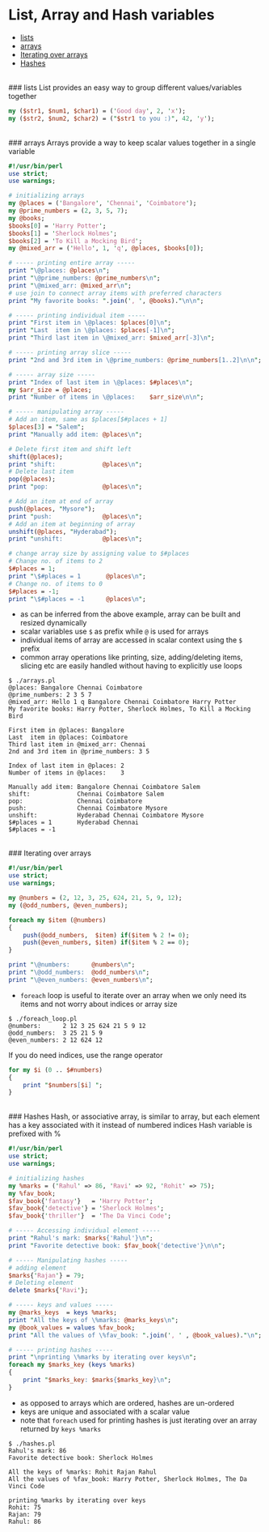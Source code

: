 # <a name="list,-array-and-hash-variables"></a>List, Array and Hash variables

* [lists](#lists)
* [arrays](#arrays)
* [Iterating over arrays](#iterating-over-arrays)
* [Hashes](#hashes)


<br>
### <a name="lists"></a>lists
List provides an easy way to group different values/variables together

```perl
my ($str1, $num1, $char1) = ('Good day', 2, 'x');
my ($str2, $num2, $char2) = ("$str1 to you :)", 42, 'y');
```

<br>
### <a name="arrays"></a>arrays
Arrays provide a way to keep scalar values together in a single variable

```perl
#!/usr/bin/perl
use strict;
use warnings;

# initializing arrays
my @places = ('Bangalore', 'Chennai', 'Coimbatore');
my @prime_numbers = (2, 3, 5, 7);
my @books;
$books[0] = 'Harry Potter';
$books[1] = 'Sherlock Holmes';
$books[2] = 'To Kill a Mocking Bird';
my @mixed_arr = ('Hello', 1, 'q', @places, $books[0]);

# ----- printing entire array -----
print "\@places: @places\n";
print "\@prime_numbers: @prime_numbers\n";
print "\@mixed_arr: @mixed_arr\n";
# use join to connect array items with preferred characters
print "My favorite books: ".join(', ', @books)."\n\n";

# ----- printing individual item -----
print "First item in \@places: $places[0]\n";
print "Last  item in \@places: $places[-1]\n";
print "Third last item in \@mixed_arr: $mixed_arr[-3]\n";

# ----- printing array slice -----
print "2nd and 3rd item in \@prime_numbers: @prime_numbers[1..2]\n\n";

# ----- array size -----
print "Index of last item in \@places: $#places\n";
my $arr_size = @places;
print "Number of items in \@places:    $arr_size\n\n";

# ----- manipulating array -----
# Add an item, same as $places[$#places + 1]
$places[3] = "Salem";
print "Manually add item: @places\n";

# Delete first item and shift left
shift(@places);
print "shift:             @places\n";
# Delete last item
pop(@places);
print "pop:               @places\n";

# Add an item at end of array
push(@places, "Mysore");
print "push:              @places\n";
# Add an item at beginning of array
unshift(@places, "Hyderabad");
print "unshift:           @places\n";

# change array size by assigning value to $#places
# Change no. of items to 2
$#places = 1;
print "\$#places = 1       @places\n";
# Change no. of items to 0
$#places = -1;
print "\$#places = -1      @places\n";
```

* as can be inferred from the above example, array can be built and resized dynamically
* scalar variables use `$` as prefix while `@` is used for arrays
* individual items of array are accessed in scalar context using the `$` prefix
* common array operations like printing, size, adding/deleting items, slicing etc are easily handled without having to explicitly use loops

```
$ ./arrays.pl
@places: Bangalore Chennai Coimbatore
@prime_numbers: 2 3 5 7
@mixed_arr: Hello 1 q Bangalore Chennai Coimbatore Harry Potter
My favorite books: Harry Potter, Sherlock Holmes, To Kill a Mocking Bird

First item in @places: Bangalore
Last  item in @places: Coimbatore
Third last item in @mixed_arr: Chennai
2nd and 3rd item in @prime_numbers: 3 5

Index of last item in @places: 2
Number of items in @places:    3

Manually add item: Bangalore Chennai Coimbatore Salem
shift:             Chennai Coimbatore Salem
pop:               Chennai Coimbatore
push:              Chennai Coimbatore Mysore
unshift:           Hyderabad Chennai Coimbatore Mysore
$#places = 1       Hyderabad Chennai
$#places = -1      
```

<br>
### <a name="iterating-over-arrays"></a>Iterating over arrays

```perl
#!/usr/bin/perl
use strict;
use warnings;

my @numbers = (2, 12, 3, 25, 624, 21, 5, 9, 12);
my (@odd_numbers, @even_numbers);

foreach my $item (@numbers)
{
    push(@odd_numbers,  $item) if($item % 2 != 0);
    push(@even_numbers, $item) if($item % 2 == 0);
}

print "\@numbers:      @numbers\n";
print "\@odd_numbers:  @odd_numbers\n";
print "\@even_numbers: @even_numbers\n";
```

* `foreach` loop is useful to iterate over an array when we only need its items and not worry about indices or array size

```
$ ./foreach_loop.pl
@numbers:      2 12 3 25 624 21 5 9 12
@odd_numbers:  3 25 21 5 9
@even_numbers: 2 12 624 12
```

If you do need indices, use the range operator

```perl
for my $i (0 .. $#numbers)
{
    print "$numbers[$i] ";
}
```

<br>
### <a name="hashes"></a>Hashes
Hash, or associative array, is similar to array, but each element has a key associated with it instead of numbered indices  
Hash variable is prefixed with %

```perl
#!/usr/bin/perl
use strict;
use warnings;

# initializing hashes
my %marks = ('Rahul' => 86, 'Ravi' => 92, 'Rohit' => 75);
my %fav_book;
$fav_book{'fantasy'}   = 'Harry Potter';
$fav_book{'detective'} = 'Sherlock Holmes';
$fav_book{'thriller'}  = 'The Da Vinci Code';

# ----- Accessing individual element -----
print "Rahul's mark: $marks{'Rahul'}\n";
print "Favorite detective book: $fav_book{'detective'}\n\n";

# ----- Manipulating hashes -----
# adding element
$marks{'Rajan'} = 79;
# Deleting element
delete $marks{'Ravi'};

# ----- keys and values -----
my @marks_keys  = keys %marks;
print "All the keys of \%marks: @marks_keys\n";
my @book_values = values %fav_book;
print "All the values of \%fav_book: ".join(', ' , @book_values)."\n";

# ----- printing hashes -----
print "\nprinting \%marks by iterating over keys\n";
foreach my $marks_key (keys %marks)
{
    print "$marks_key: $marks{$marks_key}\n";
}
```

* as opposed to arrays which are ordered, hashes are un-ordered
* keys are unique and associated with a scalar value
* note that `foreach` used for printing hashes is just iterating over an array returned by `keys %marks`

```
$ ./hashes.pl
Rahul's mark: 86
Favorite detective book: Sherlock Holmes

All the keys of %marks: Rohit Rajan Rahul
All the values of %fav_book: Harry Potter, Sherlock Holmes, The Da Vinci Code

printing %marks by iterating over keys
Rohit: 75
Rajan: 79
Rahul: 86
```

